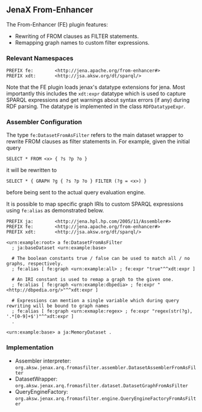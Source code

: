 ## JenaX From-Enhancer

The From-Enhancer (FE) plugin features:

* Rewriting of FROM clauses as FILTER statements.
* Remapping graph names to custom filter expressions.


### Relevant Namespaces

```sparql
PREFIX fe:        <http://jena.apache.org/from-enhancer#>
PREFIX xdt:       <http://jsa.aksw.org/dt/sparql/>
```

Note that the FE plugin loads jenax's datatype extensions for jena. Most importantly this includes the `xdt:expr` datatype which is used to capture SPARQL expressions and get warnings about syntax errors (if any) during RDF parsing.
The datatype is implemented in the class `RDFDatatypeExpr`.

### Assembler Configuration

The type `fe:DatasetFromAsFilter` refers to the main dataset wrapper to rewrite FROM clauses as filter statements in.
For example, given the initial query
```sparql
SELECT * FROM <x> { ?s ?p ?o }
```
it will be rewritten to
```sparql
SELECT * { GRAPH ?g { ?s ?p ?o } FILTER (?g = <x>) }
```
before being sent to the actual query evaluation engine.

It is possible to map specific graph IRIs to custom SPARQL expressions using `fe:alias` as demonstrated below.

```turtle
PREFIX ja:        <http://jena.hpl.hp.com/2005/11/Assembler#>
PREFIX fe:        <http://jena.apache.org/from-enhancer#>
PREFIX xdt:       <http://jsa.aksw.org/dt/sparql/>

<urn:example:root> a fe:DatasetFromAsFilter
  ; ja:baseDataset <urn:example:base>

  # The boolean constants true / false can be used to match all / no graphs, respectively.
  ; fe:alias [ fe:graph <urn:example:all> ; fe:expr "true"^^xdt:expr ]

  # An IRI constant is used to remap a graph to the given one.
  ; fe:alias [ fe:graph <urn:example:dbpedia> ; fe:expr "<http://dbpedia.org/>"^^xdt:expr ]

  # Expressions can mention a single variable which during query rewriting will be bound to graph names
  ; fe:alias [ fe:graph <urn:exmaple:regex> ; fe:expr "regex(str(?g), '.*[0-9]+$')"^^xdt:expr ]
  .
  
<urn:example:base> a ja:MemoryDataset .
```

### Implementation

* Assembler interpreter: `org.aksw.jenax.arq.fromasfilter.assembler.DatasetAssemblerFromAsFilter`
* DatasetWrapper: `org.aksw.jenax.arq.fromasfilter.dataset.DatasetGraphFromAsFilter`
* QueryEngineFactory: `org.aksw.jenax.arq.fromasfilter.engine.QueryEngineFactoryFromAsFilter`

